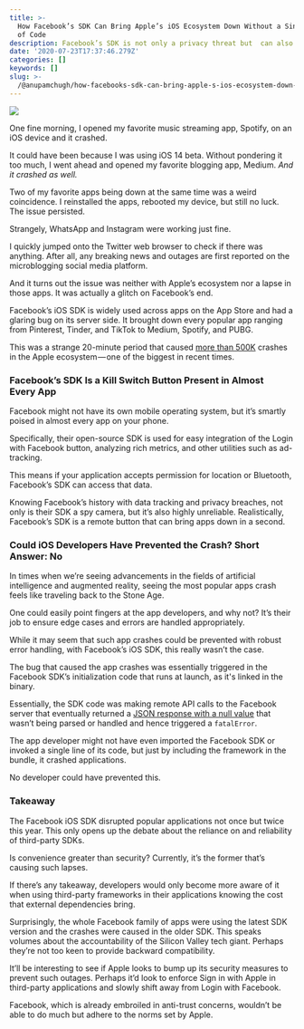 ```yaml
---
title: >-
  How Facebook’s SDK Can Bring Apple’s iOS Ecosystem Down Without a Single Line
  of Code
description: Facebook’s SDK is not only a privacy threat but  can also cause catastrophes
date: '2020-07-23T17:37:46.279Z'
categories: []
keywords: []
slug: >-
  /@anupamchugh/how-facebooks-sdk-can-bring-apple-s-ios-ecosystem-down-without-a-single-line-of-code-bc8eae774b37
---
```


![](/Users/anupamchugh/Downloads/medium-export-a4b48d5fe977f1f289836fecb566e574d085c11debefe6da1b475ac0c8622324/posts/md_1703150257140/img/0__z9Rn4KBZQH8xUvDI.jpg)

One fine morning, I opened my favorite music streaming app, Spotify, on an iOS device and it crashed.

It could have been because I was using iOS 14 beta. Without pondering it too much, I went ahead and opened my favorite blogging app, Medium. _And it crashed as well._

Two of my favorite apps being down at the same time was a weird coincidence. I reinstalled the apps, rebooted my device, but still no luck. The issue persisted.

Strangely, WhatsApp and Instagram were working just fine.

I quickly jumped onto the Twitter web browser to check if there was anything. After all, any breaking news and outages are first reported on the microblogging social media platform.

And it turns out the issue was neither with Apple’s ecosystem nor a lapse in those apps. It was actually a glitch on Facebook’s end.

Facebook’s iOS SDK is widely used across apps on the App Store and had a glaring bug on its server side. It brought down every popular app ranging from Pinterest, Tinder, and TikTok to Medium, Spotify, and PUBG.

This was a strange 20-minute period that caused [more than 500K](https://github.com/facebook/facebook-ios-sdk/issues/1430) crashes in the Apple ecosystem — one of the biggest in recent times.

### Facebook’s SDK Is a Kill Switch Button Present in Almost Every App

Facebook might not have its own mobile operating system, but it’s smartly poised in almost every app on your phone.

Specifically, their open-source SDK is used for easy integration of the Login with Facebook button, analyzing rich metrics, and other utilities such as ad-tracking.

This means if your application accepts permission for location or Bluetooth, Facebook’s SDK can access that data.

Knowing Facebook’s history with data tracking and privacy breaches, not only is their SDK a spy camera, but it’s also highly unreliable. Realistically, Facebook’s SDK is a remote button that can bring apps down in a second.

### Could iOS Developers Have Prevented the Crash? Short Answer: No

In times when we’re seeing advancements in the fields of artificial intelligence and augmented reality, seeing the most popular apps crash feels like traveling back to the Stone Age.

One could easily point fingers at the app developers, and why not? It’s their job to ensure edge cases and errors are handled appropriately.

While it may seem that such app crashes could be prevented with robust error handling, with Facebook’s iOS SDK, this really wasn’t the case.

The bug that caused the app crashes was essentially triggered in the Facebook SDK’s initialization code that runs at launch, as it's linked in the binary.

Essentially, the SDK code was making remote API calls to the Facebook server that eventually returned a [JSON response with a null value](https://github.com/facebook/facebook-ios-sdk/pull/1439) that wasn’t being parsed or handled and hence triggered a `fatalError`.

The app developer might not have even imported the Facebook SDK or invoked a single line of its code, but just by including the framework in the bundle, it crashed applications.

No developer could have prevented this.

### Takeaway

The Facebook iOS SDK disrupted popular applications not once but twice this year. This only opens up the debate about the reliance on and reliability of third-party SDKs.

Is convenience greater than security? Currently, it’s the former that’s causing such lapses.

If there’s any takeaway, developers would only become more aware of it when using third-party frameworks in their applications knowing the cost that external dependencies bring.

Surprisingly, the whole Facebook family of apps were using the latest SDK version and the crashes were caused in the older SDK. This speaks volumes about the accountability of the Silicon Valley tech giant. Perhaps they’re not too keen to provide backward compatibility.

It’ll be interesting to see if Apple looks to bump up its security measures to prevent such outages. Perhaps it’d look to enforce Sign in with Apple in third-party applications and slowly shift away from Login with Facebook.

Facebook, which is already embroiled in anti-trust concerns, wouldn’t be able to do much but adhere to the norms set by Apple.